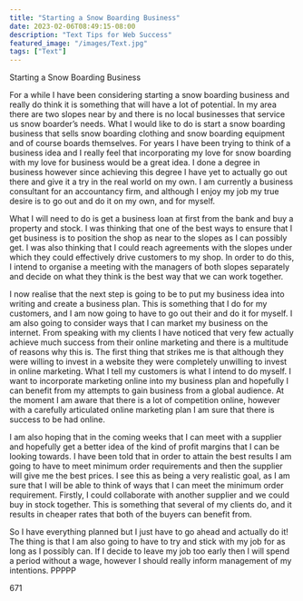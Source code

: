 ```yaml
---
title: "Starting a Snow Boarding Business"
date: 2023-02-06T08:49:15-08:00
description: "Text Tips for Web Success"
featured_image: "/images/Text.jpg"
tags: ["Text"]
---
```


Starting a Snow Boarding Business

For a while I have been considering starting a snow boarding business and really do think it is something that will have a lot of potential. In my area there are two slopes near by and there is no local businesses that service us snow boarder’s needs. What I would like to do is start a snow boarding business that sells snow boarding clothing and snow boarding equipment and of course boards themselves. For years I have been trying to think of a business idea and I really feel that incorporating my love for snow boarding with my love for business would be a great idea. I done a degree in business however since achieving this degree I have yet to actually go out there and give it a try in the real world on my own. I am currently a business consultant for an accountancy firm, and although I enjoy my job my true desire is to go out and do it on my own, and for myself. 

What I will need to do is get a business loan at first from the bank and buy a property and stock. I was thinking that one of the best ways to ensure that I get business is to position the shop as near to the slopes as I can possibly get. I was also thinking that I could reach agreements with the slopes under which they could effectively drive customers to my shop. In order to do this, I intend to organise a meeting with the managers of both slopes separately and decide on what they think is the best way that we can work together.

I now realise that the next step is going to be to put my business idea into writing and create a business plan. This is something that I do for my customers, and I am now going to have to go out their and do it for myself. I am also going to consider ways that I can market my business on the internet. From speaking with my clients I have noticed that very few actually achieve much success from their online marketing and there is a multitude of reasons why this is. The first thing that strikes me is that although they were willing to invest in a website they were completely unwilling to invest in online marketing. What I tell my customers is what I intend to do myself. I want to incorporate marketing online into my business plan and hopefully I can benefit from my attempts to gain business from a global audience. At the moment I am aware that there is a lot of competition online, however with a carefully articulated online marketing plan I am sure that there is success to be had online. 

I am also hoping that in the coming weeks that I can meet with a supplier and hopefully get a better idea of the kind of profit margins that I can be looking towards. I have been told that in order to attain the best results I am going to have to meet minimum order requirements and then the supplier will give me the best prices. I see this as being a very realistic goal, as I am sure that I will be able to think of ways that I can meet the minimum order requirement. Firstly, I could collaborate with another supplier and we could buy in stock together. This is something that several of my clients do, and it results in cheaper rates that both of the buyers can benefit from.

So I have everything planned but I just have to go ahead and actually do it! The thing is that I am also going to have to try and stick with my job for as long as I possibly can. If I decide to leave my job too early then I will spend a period without a wage, however I should really inform management of my intentions.
PPPPP

671

